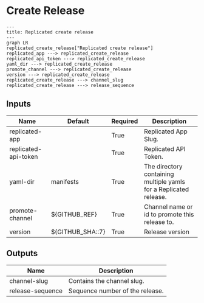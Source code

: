 # Create Release

```mermaid
---
title: Replicated create release
---
graph LR
replicated_create_release["Replicated create release"]
replicated_app ---> replicated_create_release
replicated_api_token ---> replicated_create_release
yaml_dir ---> replicated_create_release
promote_channel ---> replicated_create_release
version ---> replicated_create_release
replicated_create_release ---> channel_slug
replicated_create_release ---> release_sequence
```
## Inputs
| Name | Default | Required | Description |
| --- | --- | --- | --- |
| replicated-app |  | True | Replicated App Slug. |
| replicated-api-token |  | True | Replicated API Token. |
| yaml-dir | manifests | True | The directory containing multiple yamls for a Replicated release. |
| promote-channel | ${GITHUB_REF} | True | Channel name or id to promote this release to. |
| version | ${GITHUB_SHA::7} | True | Release version |

## Outputs
| Name | Description |
| --- | --- |
| channel-slug | Contains the channel slug. |
| release-sequence | Sequence number of the release. |